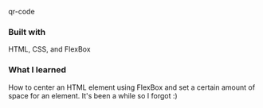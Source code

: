 qr-code

### Built with

HTML, CSS, and FlexBox

### What I learned

How to center an HTML element using FlexBox and set a certain amount of space for an element. It's been a while so I forgot :)
